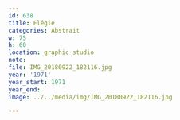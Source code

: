 ```yaml
---
id: 638
title: Elégie
categories: Abstrait
w: 75
h: 60
location: graphic studio
note:
file: IMG_20180922_182116.jpg
year: '1971'
year_start: 1971
year_end:
image: ../../media/img/IMG_20180922_182116.jpg

---
```

